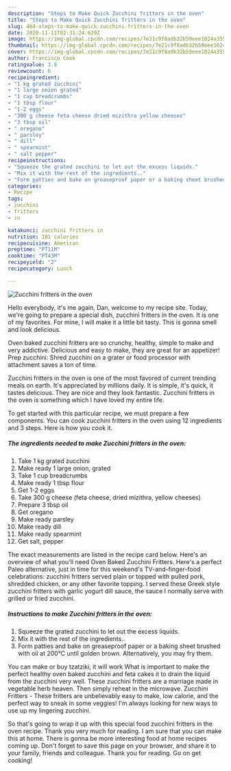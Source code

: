 ```yaml
---
description: "Steps to Make Quick Zucchini fritters in the oven"
title: "Steps to Make Quick Zucchini fritters in the oven"
slug: 464-steps-to-make-quick-zucchini-fritters-in-the-oven
date: 2020-11-11T02:31:24.620Z
image: https://img-global.cpcdn.com/recipes/7e21c9f8adb32b59eee1024a355ca775/751x532cq70/zucchini-fritters-in-the-oven-recipe-main-photo.jpg
thumbnail: https://img-global.cpcdn.com/recipes/7e21c9f8adb32b59eee1024a355ca775/751x532cq70/zucchini-fritters-in-the-oven-recipe-main-photo.jpg
cover: https://img-global.cpcdn.com/recipes/7e21c9f8adb32b59eee1024a355ca775/751x532cq70/zucchini-fritters-in-the-oven-recipe-main-photo.jpg
author: Francisco Cook
ratingvalue: 3.8
reviewcount: 6
recipeingredient:
- "1 kg grated zucchini"
- "1 large onion grated"
- "1 cup breadcrumbs"
- "1 tbsp flour"
- "1-2 eggs"
- "300 g cheese feta cheese dried mizithra yellow cheeses"
- "3 tbsp oil"
- " oregano"
- " parsley"
- " dill"
- " spearmint"
- " salt pepper"
recipeinstructions:
- "Squeeze the grated zucchini to let out the excess liquids."
- "Mix it with the rest of the ingredients.."
- "Form patties and bake on greaseproof paper or a baking sheet brushed with oil at 200°C until golden brown. Alternatively, you may fry them."
categories:
- Recipe
tags:
- zucchini
- fritters
- in

katakunci: zucchini fritters in 
nutrition: 101 calories
recipecuisine: American
preptime: "PT11M"
cooktime: "PT43M"
recipeyield: "2"
recipecategory: Lunch

---
```



![Zucchini fritters in the oven](https://img-global.cpcdn.com/recipes/7e21c9f8adb32b59eee1024a355ca775/751x532cq70/zucchini-fritters-in-the-oven-recipe-main-photo.jpg)

Hello everybody, it's me again, Dan, welcome to my recipe site. Today, we're going to prepare a special dish, zucchini fritters in the oven. It is one of my favorites. For mine, I will make it a little bit tasty. This is gonna smell and look delicious.

Oven baked zucchini fritters are so crunchy, healthy, simple to make and very addictive. Delicious and easy to make, they are great for an appetizer! Prep zucchini: Shred zucchini on a grater or food processor with attachment saves a ton of time.

Zucchini fritters in the oven is one of the most favored of current trending meals on earth. It's appreciated by millions daily. It is simple, it's quick, it tastes delicious. They are nice and they look fantastic. Zucchini fritters in the oven is something which I have loved my entire life.


To get started with this particular recipe, we must prepare a few components. You can cook zucchini fritters in the oven using 12 ingredients and 3 steps. Here is how you cook it.

<!--inarticleads1-->

##### The ingredients needed to make Zucchini fritters in the oven:

1. Take 1 kg grated zucchini
1. Make ready 1 large onion, grated
1. Take 1 cup breadcrumbs
1. Make ready 1 tbsp flour
1. Get 1-2 eggs
1. Take 300 g cheese (feta cheese, dried mizithra, yellow cheeses)
1. Prepare 3 tbsp oil
1. Get  oregano
1. Make ready  parsley
1. Make ready  dill
1. Make ready  spearmint
1. Get  salt, pepper


The exact measurements are listed in the recipe card below. Here&#39;s an overview of what you&#39;ll need Oven Baked Zucchini Fritters. Here&#39;s a perfect Paleo alternative, just in time for this weekend&#39;s TV-and-finger-food celebrations: zucchini fritters served plain or topped with pulled pork, shredded chicken, or any other favorite topping. I served these Greek style zucchini fritters with garlic yogurt dill sauce, the sauce I normally serve with grilled or fried zucchini. 

<!--inarticleads2-->

##### Instructions to make Zucchini fritters in the oven:

1. Squeeze the grated zucchini to let out the excess liquids.
1. Mix it with the rest of the ingredients..
1. Form patties and bake on greaseproof paper or a baking sheet brushed with oil at 200°C until golden brown. Alternatively, you may fry them.


You can make or buy tzatziki, it will work What is important to make the perfect healthy oven baked zucchini and feta cakes it to drain the liquid from the zucchini very well. These zucchini fritters are a marriage made in vegetable herb heaven. Then simply reheat in the microwave. Zucchini Fritters - These fritters are unbelievably easy to make, low calorie, and the perfect way to sneak in some veggies! I&#39;m always looking for new ways to use up my lingering zucchini. 

So that's going to wrap it up with this special food zucchini fritters in the oven recipe. Thank you very much for reading. I am sure that you can make this at home. There is gonna be more interesting food at home recipes coming up. Don't forget to save this page on your browser, and share it to your family, friends and colleague. Thank you for reading. Go on get cooking!
